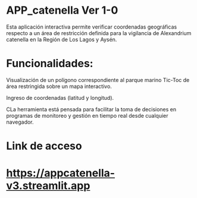 # APP_catenella Ver 1-0

Esta aplicación interactiva permite verificar coordenadas geográficas respecto a un área de restricción definida para la vigilancia de  Alexandrium catenella en la Región de Los Lagos y Aysén.

# Funcionalidades:

Visualización de un polígono correspondiente al parque marino Tic-Toc de área restringida sobre un mapa interactivo.

Ingreso de coordenadas (latitud y longitud).

CLa herramienta está pensada para facilitar la toma de decisiones en programas de monitoreo y gestión en tiempo real desde cualquier navegador.

# Link de acceso

# https://appcatenella-v3.streamlit.app
